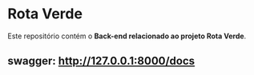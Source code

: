 # Rota Verde

Este repositório contém o **Back-end relacionado ao projeto Rota Verde**.

swagger:  http://127.0.0.1:8000/docs
---
